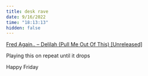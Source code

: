```yaml
---
title: desk rave
date: 9/16/2022
time: "18:13:13"
hidden: false
---
```


[Fred Again.. – Delilah (Pull Me Out Of This) [Unreleased]](https://soundcloud.com/crescend/fred-again-delilah-pull-me-out-of-thisunreleased?utm_source=clipboard&utm_medium=text&utm_campaign=social_sharing)

Playing this on repeat until it drops

Happy Friday
